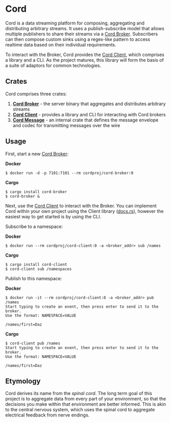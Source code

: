 # Cord

Cord is a data streaming platform for composing, aggregating and distributing arbitrary
streams. It uses a publish-subscribe model that allows multiple publishers to share their
streams via a [Cord Broker](https://github.com/cord-proj/cord-broker). Subscribers can
then compose custom sinks using a regex-like pattern to access realtime data based on
their individual requirements.

To interact with the Broker, Cord provides the
[Cord Client](https://github.com/cord-proj/cord-client), which comprises a library and a
CLI. As the project matures, this library will form the basis of a suite of adaptors for
common technologies.

## Crates

Cord comprises three crates:

1.  **[Cord Broker](https://github.com/cord-proj/cord-broker)** - the server binary that
    aggregates and distributes arbitrary streams
2.  **[Cord Client](https://github.com/cord-proj/cord-client)** - provides a library and
    CLI for interacting with Cord brokers
3.  **[Cord Message](https://github.com/cord-proj/cord-message)** - an internal crate
    that defines the message envelope and codec for transmitting messages over the wire

## Usage

First, start a new [Cord Broker](https://github.com/cord-proj/cord-broker):

**Docker**

    $ docker run -d -p 7101:7101 --rm cordproj/cord-broker:0

**Cargo**

    $ cargo install cord-broker
    $ cord-broker &

Next, use the [Cord Client](https://github.com/cord-proj/cord-client) to interact with
the Broker. You can implement Cord within your own project using the
Client library ([docs.rs](https://docs.rs/cord-client)), however the easiest way to get
started is by using the CLI.

Subscribe to a namespace:

**Docker**

    $ docker run --rm cordproj/cord-client:0 -a <broker_addr> sub /names

**Cargo**

    $ cargo install cord-client
    $ cord-client sub /namespaces

Publish to this namespace:

**Docker**

    $ docker run -it --rm cordproj/cord-client:0 -a <broker_addr> pub /names
    Start typing to create an event, then press enter to send it to the broker.
    Use the format: NAMESPACE=VALUE

    /names/first=Daz

**Cargo**

    $ cord-client pub /names
    Start typing to create an event, then press enter to send it to the broker.
    Use the format: NAMESPACE=VALUE

    /names/first=Daz

## Etymology

Cord derives its name from the _spinal cord_. The long term goal of this project is to
aggregate data from every part of your environment, so that the decisions you make within
that environment are better informed. This is akin to the central nervous system, which
uses the spinal cord to aggregate electrical feedback from nerve endings.
